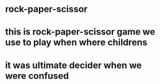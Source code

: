 # rock-paper-scissor
# this is rock-paper-scissor game we use to play when where childrens 
# it was ultimate decider when we were confused 
